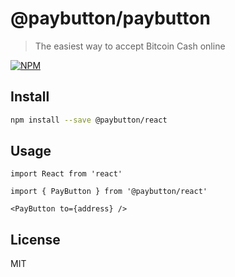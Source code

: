 # @paybutton/paybutton

> The easiest way to accept Bitcoin Cash online

[![NPM](https://img.shields.io/npm/v/@paybutton/react.svg)](https://www.npmjs.com/package/@paybutton/react)

## Install

```bash
npm install --save @paybutton/react
```

## Usage

```tsx
import React from 'react'

import { PayButton } from '@paybutton/react'

<PayButton to={address} />
```

## License

MIT 
